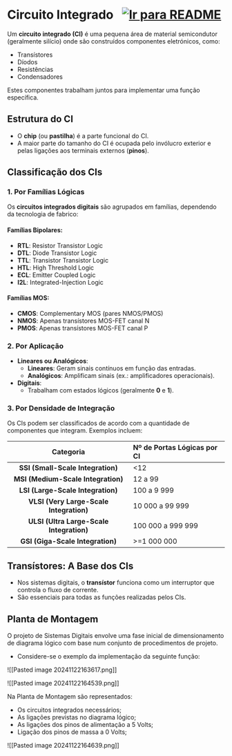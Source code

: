 # Circuito Integrado &nbsp; [![Ir para README](https://img.shields.io/badge/Indice-Verde?style=for-the-badge)](../README.md#indice)

Um **circuito integrado (CI)** é uma pequena área de material semicondutor (geralmente silício) onde são construídos componentes eletrónicos, como:
- Transístores
- Díodos
- Resistências
- Condensadores  

Estes componentes trabalham juntos para implementar uma função específica.

## Estrutura do CI
- O **chip** (ou **pastilha**) é a parte funcional do CI.  
- A maior parte do tamanho do CI é ocupada pelo invólucro exterior e pelas ligações aos terminais externos (**pinos**).

## Classificação dos CIs

### 1. Por **Famílias Lógicas**
Os **circuitos integrados digitais** são agrupados em famílias, dependendo da tecnologia de fabrico:
#### Famílias Bipolares:
- **RTL**: Resistor Transistor Logic  
- **DTL**: Diode Transistor Logic  
- **TTL**: Transistor Transistor Logic  
- **HTL**: High Threshold Logic  
- **ECL**: Emitter Coupled Logic  
- **I2L**: Integrated-Injection Logic  

#### Famílias MOS:
- **CMOS**: Complementary MOS (pares NMOS/PMOS)  
- **NMOS**: Apenas transístores MOS-FET canal N  
- **PMOS**: Apenas transístores MOS-FET canal P  

### 2. Por **Aplicação**
- **Lineares ou Analógicos**:
  - **Lineares**: Geram sinais contínuos em função das entradas.
  - **Analógicos**: Amplificam sinais (ex.: amplificadores operacionais).  
- **Digitais**:
  - Trabalham com estados lógicos (geralmente **0** e **1**).

### 3. Por **Densidade de Integração**
Os CIs podem ser classificados de acordo com a quantidade de componentes que integram. Exemplos incluem:

|                Categoria                 | Nº de Portas Lógicas por CI |
| :--------------------------------------: | :-------------------------- |
|    **SSI (Small-Scale Integration)**     | <12                         |
|    **MSI (Medium-Scale Integration)**    | 12 a 99                     |
|    **LSI (Large-Scale Integration)**     | 100 a 9 999                 |
| **VLSI (Very Large-Scale Integration)**  | 10 000 a 99 999             |
| **ULSI (Ultra Large-Scale Integration)** | 100 000 a 999 999           |
|     **GSI (Giga-Scale Integration)**     | >=1 000 000                 |


## Transístores: A Base dos CIs
- Nos sistemas digitais, o **transístor** funciona como um interruptor que controla o fluxo de corrente.
- São essenciais para todas as funções realizadas pelos CIs.

## Planta de Montagem

O projeto de Sistemas Digitais envolve uma fase inicial de dimensionamento de diagrama lógico com base num conjunto de procedimentos de projeto. 
- Considere-se o exemplo da implementação da seguinte função:

![[Pasted image 20241122163617.png]]

![[Pasted image 20241122164539.png]]

Na Planta de Montagem são representados: 
- Os circuitos integrados necessários;
- As ligações previstas no diagrama lógico;
- As ligações dos pinos de alimentação a 5 Volts;
- Ligação dos pinos de massa a 0 Volts;


![[Pasted image 20241122164639.png]]
